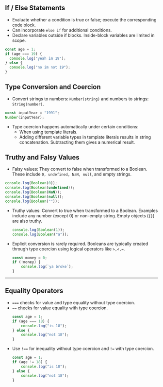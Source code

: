 
## **If / Else Statements**
- Evaluate whether a condition is true or false; execute the corresponding code block.
- Can incorporate `else if` for additional conditions.
- Declare variables outside if blocks. Inside-block variables are limited in scope.

```javascript
const age = 1;
if (age === 19) {
  console.log("yeah im 19");
} else {
  console.log("no im not 19");
}
```

## **Type Conversion and Coercion**
- Convert strings to numbers: `Number(string)` and numbers to strings: `String(number)`.

```javascript
const inputYear = "1991";
Number(inputYear);
```
  
- Type coercion happens automatically under certain conditions:
	- When using template literals.
	- Adding different variable types in template literals results in string concatenation. Subtracting them gives a numerical result.

## **Truthy and Falsy Values**
- Falsy values: They convert to false when transformed to a Boolean. These include `0, undefined, NaN, null`, and empty strings.

```javascript
console.log(Boolean(0));
console.log(Boolean(undefined));
console.log(Boolean(NaN));
console.log(Boolean(null));
console.log(Boolean(""));
```

- Truthy values: Convert to true when transformed to a Boolean. Examples include any number (except 0) or non-empty string. Empty objects (`{}`) are also truthy.

  ```javascript
  console.log(Boolean(1));
  console.log(Boolean("a"));
  ```
- Explicit conversion is rarely required. Booleans are typically created through type coercion using logical operators like `>,<,=`.
  ```javascript
  const money = 0;
  if (!money) {
      console.log(`ya broke`);
  }
  ```

---

## **Equality Operators**

- `===` checks for value and type equality without type coercion.
- `==` checks for value equality with type coercion.
  ```javascript
  const age = 1;
  if (age === 18) {
      console.log("is 18");
  } else {
      console.log("not 18");
  }
  ```
- Use `!==` for inequality without type coercion and `!=` with type coercion.
  ```javascript
  const age = 1;
  if (age != 18) {
      console.log("is 18");
  } else {
      console.log("not 18");
  }
  ```
